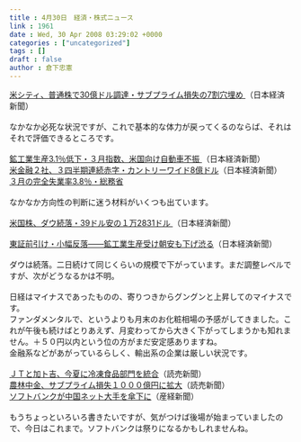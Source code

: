 ```yaml
---
title : 4月30日　経済・株式ニュース
link : 1961
date : Wed, 30 Apr 2008 03:29:02 +0000
categories : ["uncategorized"]
tags : []
draft : false
author : 倉下忠憲
---
```


<A HREF="http://www.nikkei.co.jp/news/main/20080430AT2M3001130042008.html" TARGET="_blank">米シティ、普通株で30億ドル調達・サブプライム損失の7割穴埋め </A>（日本経済新聞）<BR><BR>なかなか必死な状況ですが、これで基本的な体力が戻ってくるのならば、それはそれで評価できるところです。<BR><BR><A HREF="http://www.nikkei.co.jp/news/main/20080430AT3S3000B30042008.html" TARGET="_blank">鉱工業生産3.1％低下・３月指数、米国向け自動車不振 </A>（日本経済新聞）<BR><A HREF="http://www.nikkei.co.jp/news/kaigai/20080430AT2M3000U30042008.html" TARGET="_blank">米金融２社、３四半期連続赤字・カントリーワイド8億ドル</A>（日本経済新聞）<BR><A HREF="http://www.nikkei.co.jp/news/keizai/20080430NTE2ISG01828042008.html" TARGET="_blank">３月の完全失業率3.8％・総務省</A><BR><BR>なかなか方向性の判断に迷う材料がいくつも出ています。<BR><BR><A HREF="http://www.nikkei.co.jp/news/main/20080430AT3L3000430042008.html" TARGET="_blank">米国株、ダウ続落・39ドル安の１万2831ドル </A>（日本経済新聞）<BR><BR><A HREF="http://www.nikkei.co.jp/news/market/20080430m1ASS0ISS13300408.html" TARGET="_blank">東証前引け・小幅反落――鉱工業生産受け朝安も下げ渋る</A>（日本経済新聞）<BR><BR>ダウは続落。二日続けて同じくらいの規模で下がっています。まだ調整レベルですが、次がどうなるかは不明。<BR><BR>日経はマイナスであったものの、寄りつきからグングンと上昇してのマイナスです。<BR>ファンダメンタルで、というよりも月末のお化粧相場の予感がしてきました。これが午後も続けばとりあえず、月変わってから大きく下がってしまうかも知れません。＋５０円以内という位の方がまだ安定感ありますね。<BR>金融系などがあがっているらしく、輸出系の企業は厳しい状況です。<BR><BR><A HREF="http://www.yomiuri.co.jp/atmoney/news/20080430-OYT1T00006.htm" TARGET="_blank">ＪＴと加ト吉、今夏に冷凍食品部門を統合</A>（読売新聞）<BR><A HREF="http://www.yomiuri.co.jp/atmoney/news/20080429-OYT1T00827.htm" TARGET="_blank">農林中金、サブプライム損失１０００億円に拡大</A>（読売新聞）<BR><A HREF="http://sankei.jp.msn.com/economy/it/080430/its0804301128003-n1.htm" TARGET="_blank">ソフトバンクが中国ネット大手を傘下に</A>（産経新聞）<BR><BR>もうちょっといろいろ書きたいですが、気がつけば後場が始まっていましたので、今日はこれまで。ソフトバンクは祭りになるかもしれませんね。<BR><BR><br><br>
